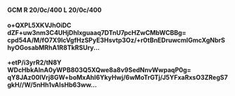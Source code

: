#### GCM R 20/0c/400 L 20/0c/400
**o+QXPL5XKVJhOiDC**<br/>**dZF+uw3nm3C4UHjDhlxguaaq7DTnU7pcHZwCMbWCBBg=**<br/>**cpd54A/M/fO7X9lcVgfHzSPyE3Hsvtp3Oz/+r0tBnEDruwcmlGmcXgNbrShyOGosabMRhA1R8TkRSUry...**<br/><br/>
**+etP/i3yrR2/tN8Y**<br/>**WDcHbkAlnA0yWPB803Q5XQwe8a8v9SedNnvWwpaqP0g=**<br/>**qY8JAz00lVrj8GW+boMxAhI6YkyHwj/6wMoTrGTj/J5YFxaRxsO3ZRegS7gkH//W/5nHh1vAIsHb63ww...**